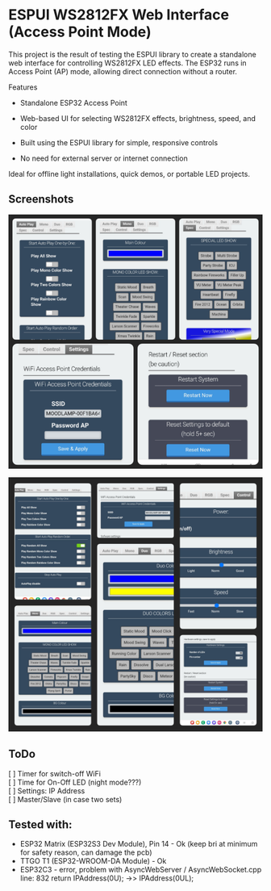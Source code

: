 # ESPUI WS2812FX Web Interface (Access Point Mode)

This project is the result of testing the ESPUI library to create a standalone web interface for controlling WS2812FX LED effects. The ESP32 runs in Access Point (AP) mode, allowing direct connection without a router.

Features

* Standalone ESP32 Access Point

* Web-based UI for selecting WS2812FX effects, brightness, speed, and color

* Built using the ESPUI library for simple, responsive controls

* No need for external server or internet connection


Ideal for offline light installations, quick demos, or portable LED projects.


## Screenshots

![Web Interface Screenshot - Smartphone](https://github.com/BlockThor/ESPUI-web-interace-for-WS2812FX-with-AccessPoint/blob/main/Screenshots/ESPUI-WS2812FX-WebAP%20-%20Phone.jpg?raw=true?text=App+Screenshot+Here)

![Web Interface Screenshot - Tab](https://github.com/BlockThor/ESPUI-web-interace-for-WS2812FX-with-AccessPoint/blob/main/Screenshots/ESPUI-WS2812FX-WebAP%20-%20Tab.jpg?raw=true?text=App+Screenshot+Here)


## ToDo

[ ] Timer for switch-off WiFi  
[ ] Time for On-Off LED (night mode???)   
[ ] Settings: IP Address   
[ ] Master/Slave (in case two sets)


## Tested with:
- ESP32 Matrix (ESP32S3 Dev Module), Pin 14 - Ok (keep bri at minimum for safety reason, can damage the pcb)
- TTGO T1 (ESP32-WROOM-DA Module) - Ok
- ESP32C3 - error, problem with AsyncWebServer / AsyncWebSocket.cpp  line: 832 return IPAddress(0U); ->> IPAddress(0UL);